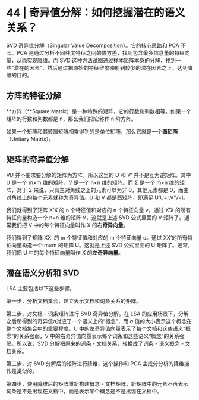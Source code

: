 # 44 | 奇异值分解：如何挖掘潜在的语义关系？

SVD 奇异值分解（Singular Value Decomposition）。它的核心思路和 PCA 不同。PCA 是通过分析不同纬度特征之间的协方差，找到包含最多信息量的特征向量，从而实现降维。而 SVD 这种方法试图通过样本矩阵本身的分解，找到一些“潜在的因素”，然后通过把原始的特征维度映射到较少的潜在因素之上，达到降维的目的。

## 方阵的特征分解

**方阵（**Square Matrix）是一种特殊的矩阵，它的行数和列数相等。如果一个矩阵的行数和列数都是 n，那么我们把它称作 n 阶方阵。

如果一个矩阵和其转置矩阵相乘得到的是单位矩阵，那么它就是一个**酉矩阵**（Unitary Matrix）。

## 矩阵的奇异值分解

VD 并不要求要分解的矩阵为方阵，所以这里的 U 和 V’ 并不是互为逆矩阵。其中 U 是一个 m×m 维的矩阵，V 是一个 n×n 维的矩阵。而 Σ 是一个 m×n 维的矩阵，对于 Σ 来说，只有主对角线之上的元素可以为非 0，其他元素都是 0，而主对角线上的每个元素就称为奇异值。U 和 V 都是酉矩阵，即满足 U’U=I,V’V=I。

我们就得到了矩阵 X’X 的 n 个特征值和对应的 n 个特征向量 v。通过 X’X 的所有特征向量构造一个 n×n 维的矩阵 V，这就是上述 SVD 公式里面的 V 矩阵了。通常我们把 V 中的每个特征向量叫作 X 的**右奇异向量**。

我们得到了矩阵 XX’ 的 m 个特征值和对应的 m 个特征向量 u。通过 XX’的所有特征向量构造一个 m×m 的矩阵 U。这就是上述 SVD 公式里面的 U 矩阵了。通常，我们把 U 中的每个特征向量叫作 X 的**左奇异向量**。

## 潜在语义分析和 SVD

LSA 主要包括以下这些步骤。

第一步，分析文档集合，建立表示文档和词条关系的矩阵。

第二步，对文档 - 词条矩阵进行 SVD 奇异值分解。在 LSA 的应用场景下，分解之后所得到的奇异值σ对应了一个语义上的“概念”，而 σ 值的大小表示这个概念在整个文档集合中的重要程度。U 中的左奇异值向量表示了每个文档和这些语义“概念”的关系强弱，V 中的右奇异值向量表示每个词条和这些语义“概念”的关系强弱。所以说，SVD 分解把原来的词条 - 文档关系，转换成了词条 - 语义概念 - 文档关系。

第三步，对 SVD 分解后的矩阵进行降维，这个操作和 PCA 主成分分析的降维操作是类似的。

第四步，使用降维后的矩阵重新构建概念 - 文档矩阵，新矩阵中的元素不再表示词条是不是出现在文档中，而是表示某个概念是不是出现在文档中。
